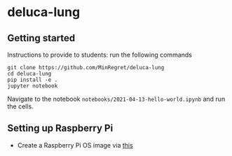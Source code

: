 # deluca-lung

## Getting started
Instructions to provide to students: run the following commands
```
git clone https://github.com/MinRegret/deluca-lung
cd deluca-lung
pip install -e .
jupyter notebook
```

Navigate to the notebook `notebooks/2021-04-13-hello-world.ipynb` and run the cells.

## Setting up Raspberry Pi
- Create a Raspberry Pi OS image via [this](https://github.com/MinRegret/rpi-gadget-image-creator)
